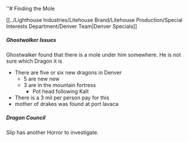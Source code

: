 ''# Finding the Mole

[[../Lighthouse Industries/Litehouse Brand/Litehouse Production/Special Interests Department/Denver Team|Denver Specials]]

##### Ghostwalker Issues
Ghostwalker found that there is a mole under him somewhere. He is not sure which Dragon it is
- There are five or six new dragons in Denver
	- 5 are new new 
	- 3 are in the mountain fortress
		- Pot head following Kalt
- There is a 3 mil per person pay for this
- mother of drakes was found at port lavaca


##### Dragon Council
Slip has another Horror to investigate.
